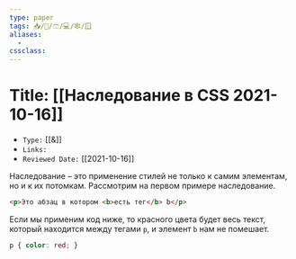 ```yaml
---
type: paper
tags: 📥️/📜️/🩳/💻/🕸/🪟
aliases:
  - 
cssclass: 
---
```




# Title: **[[Наследование в CSS 2021-10-16]]**
- `Type:` [[&]]
- `Links:`
- `Reviewed Date:` [[2021-10-16]]

Наследование – это применение стилей не только к самим элементам, но и к их потомкам. Рассмотрим на первом примере наследование.

```html
<p>Это абзац в котором <b>есть тег</b> b</p>
```

Если мы применим код ниже, то красного цвета будет весь текст, который находится между тегами `p`, и элемент `b` нам не помешает.

```css
p { color: red; }
```